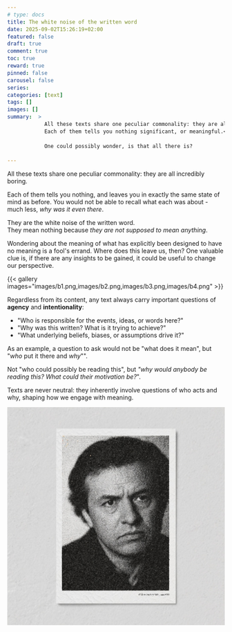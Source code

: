 ```yaml
---
# type: docs 
title: The white noise of the written word
date: 2025-09-02T15:26:19+02:00
featured: false
draft: true
comment: true
toc: true
reward: true
pinned: false
carousel: false
series:
categories: [text]
tags: []
images: []
summary:  > 
            All these texts share one peculiar commonality: they are all incredibly boring.
            Each of them tells you nothing significant, or meaningful.<br>

            One could possibly wonder, is that all there is?

---
```



All these texts share one peculiar commonality: they are all incredibly boring.   

Each of them tells you nothing, and leaves you in exactly the same state of mind as before.
You would not be able to recall what each was about - much less, *why was it even there*.  

They are the white noise of the written word.  
They mean nothing because *they are not supposed to mean anything*.

Wondering about the meaning of what has explicitly been
designed to have no meaning is a fool's errand.
Where does this leave us, then?
One valuable clue is, if there are any insights to be gained,
it could be useful to change our perspective.

{{< gallery images="images/b1.png,images/b2.png,images/b3.png,images/b4.png" >}}


Regardless from its content, any text always carry important questions of **agency** and **intentionality**:

- "Who is responsible for the events, ideas, or words here?"
- "Why was this written? What is it trying to achieve?"
- "What underlying beliefs, biases, or assumptions drive it?"

As an example, a question to ask would not be "what does it mean", but "*who* put it there and *why*"".  

Not "who could possibly be reading this", but *"why would anybody be reading this? What could their motivation be?*". 

Texts are never neutral: they inherently involve questions of who acts and why, shaping how we engage with meaning.

![Daniel](images/daniel_m.jpg?width=200#right)
 